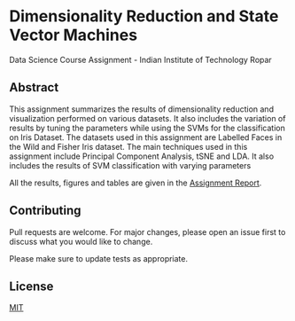 # Dimensionality Reduction and State Vector Machines
Data Science Course Assignment - Indian Institute of Technology Ropar

## Abstract

This assignment summarizes the results of dimensionality reduction and visualization
performed on various datasets. It also includes the variation of results by tuning the
parameters while using the SVMs for the classification on Iris Dataset. The datasets
used in this assignment are Labelled Faces in the Wild and Fisher Iris dataset. The
main techniques used in this assignment include Principal Component Analysis, tSNE
and LDA. It also includes the results of SVM classification with varying parameters


All the results, figures and tables are given in the <a href='Assignment_Report.pdf'>Assignment Report</a>.

## Contributing
Pull requests are welcome. For major changes, please open an issue first to discuss what you would like to change.

Please make sure to update tests as appropriate.

## License
[MIT](https://choosealicense.com/licenses/mit/)
